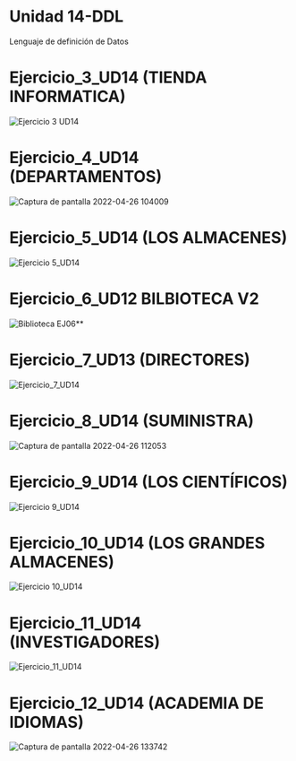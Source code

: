 # Unidad 14-DDL
Lenguaje de definición de Datos

# Ejercicio_3_UD14 (TIENDA INFORMATICA)
 
![Ejercicio 3 UD14](https://user-images.githubusercontent.com/47026018/165484438-e93704d7-a984-4608-8cca-368b9ba75f37.PNG)

# Ejercicio_4_UD14 (DEPARTAMENTOS)

![Captura de pantalla 2022-04-26 104009](https://user-images.githubusercontent.com/97692045/165301064-c38a3754-1cfc-4ff0-bc65-cccea4c875b1.jpg)

# Ejercicio_5_UD14 (LOS ALMACENES)

![Ejercicio 5_UD14](https://user-images.githubusercontent.com/103039385/165475472-63caa969-2c74-4500-a81c-6c58c221ab94.PNG)

# Ejercicio_6_UD12 BILBIOTECA V2

![Biblioteca EJ06](https://user-images.githubusercontent.com/97692045/165299585-3de56ce0-2347-4bf5-860c-22702c29ab43.jpg)**

# Ejercicio_7_UD13 (DIRECTORES)

![Ejercicio_7_UD14](https://user-images.githubusercontent.com/47026018/165494738-ae99292e-bc81-4037-93fb-afa493f0d61a.PNG)

# Ejercicio_8_UD14 (SUMINISTRA)

![Captura de pantalla 2022-04-26 112053](https://user-images.githubusercontent.com/97692045/165300715-282b3d73-9997-472d-b65c-cc3ad8d9aa9b.jpg)

# Ejercicio_9_UD14 (LOS CIENTÍFICOS)

![Ejercicio 9_UD14](https://user-images.githubusercontent.com/103039385/165475668-c73a7dfd-b2ea-4291-a8d1-aa1481f1ace9.PNG)

# Ejercicio_10_UD14 (LOS GRANDES ALMACENES)

![Ejercicio 10_UD14](https://user-images.githubusercontent.com/103039385/165475755-37d52416-e63d-46b8-bba0-f2c4cbe049f5.PNG)

# Ejercicio_11_UD14 (INVESTIGADORES)

![Ejercicio_11_UD14](https://user-images.githubusercontent.com/47026018/165510386-d60e866e-557f-4502-aadb-413a1793efb2.PNG)

# Ejercicio_12_UD14 (ACADEMIA DE IDIOMAS)

![Captura de pantalla 2022-04-26 133742](https://user-images.githubusercontent.com/97692045/165300783-38cc38c9-da09-4837-8a90-028582c4f1f3.jpg)
